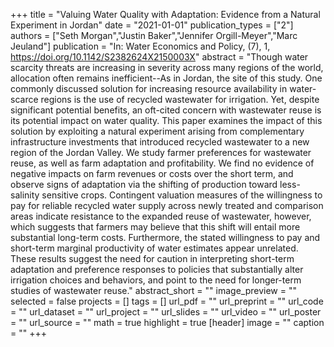 +++
title = "Valuing Water Quality with Adaptation: Evidence from a Natural Experiment in Jordan"
date = "2021-01-01"
publication_types = ["2"]
authors = ["Seth Morgan","Justin Baker","Jennifer Orgill-Meyer","Marc Jeuland"]
publication = "In: Water Economics and Policy, (7), 1, https://doi.org/10.1142/S2382624X2150003X"
abstract = "Though water scarcity threats are increasing in severity across many regions of the world, allocation often remains inefficient--As in Jordan, the site of this study. One commonly discussed solution for increasing resource availability in water-scarce regions is the use of recycled wastewater for irrigation. Yet, despite significant potential benefits, an oft-cited concern with wastewater reuse is its potential impact on water quality. This paper examines the impact of this solution by exploiting a natural experiment arising from complementary infrastructure investments that introduced recycled wastewater to a new region of the Jordan Valley. We study farmer preferences for wastewater reuse, as well as farm adaptation and profitability. We find no evidence of negative impacts on farm revenues or costs over the short term, and observe signs of adaptation via the shifting of production toward less-salinity sensitive crops. Contingent valuation measures of the willingness to pay for reliable recycled water supply across newly treated and comparison areas indicate resistance to the expanded reuse of wastewater, however, which suggests that farmers may believe that this shift will entail more substantial long-term costs. Furthermore, the stated willingness to pay and short-term marginal productivity of water estimates appear unrelated. These results suggest the need for caution in interpreting short-term adaptation and preference responses to policies that substantially alter irrigation choices and behaviors, and point to the need for longer-term studies of wastewater reuse."
abstract_short = ""
image_preview = ""
selected = false
projects = []
tags = []
url_pdf = ""
url_preprint = ""
url_code = ""
url_dataset = ""
url_project = ""
url_slides = ""
url_video = ""
url_poster = ""
url_source = ""
math = true
highlight = true
[header]
image = ""
caption = ""
+++
